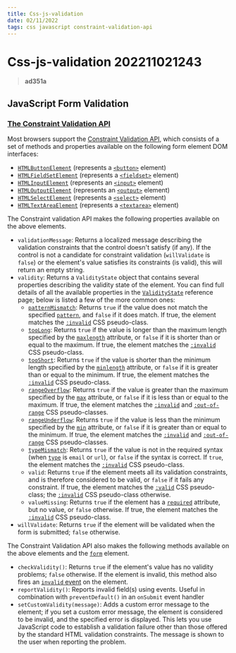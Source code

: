 ```yaml
---
title: Css-js-validation
date: 02/11/2022
tags: css javascript constraint-validation-api
---
```


# **Css-js-validation** 202211021243 
> **ad351a**

## JavaScript Form Validation

### [The Constraint Validation API](https://developer.mozilla.org/en-US/docs/Learn/Forms/Form_validation#test_your_skills!#the_constraint_validation_api "Permalink to The Constraint Validation API")

Most browsers support the [Constraint Validation API](https://developer.mozilla.org/en-US/docs/Web/API/Constraint_validation), which consists of a set of methods and properties available on the following form element DOM interfaces:

-   [`HTMLButtonElement`](https://developer.mozilla.org/en-US/docs/Web/API/HTMLButtonElement) (represents a [`<button>`](https://developer.mozilla.org/en-US/docs/Web/HTML/Element/button) element)
-   [`HTMLFieldSetElement`](https://developer.mozilla.org/en-US/docs/Web/API/HTMLFieldSetElement) (represents a [`<fieldset>`](https://developer.mozilla.org/en-US/docs/Web/HTML/Element/fieldset) element)
-   [`HTMLInputElement`](https://developer.mozilla.org/en-US/docs/Web/API/HTMLInputElement) (represents an [`<input>`](https://developer.mozilla.org/en-US/docs/Web/HTML/Element/input) element)
-   [`HTMLOutputElement`](https://developer.mozilla.org/en-US/docs/Web/API/HTMLOutputElement) (represents an [`<output>`](https://developer.mozilla.org/en-US/docs/Web/HTML/Element/output) element)
-   [`HTMLSelectElement`](https://developer.mozilla.org/en-US/docs/Web/API/HTMLSelectElement) (represents a [`<select>`](https://developer.mozilla.org/en-US/docs/Web/HTML/Element/select) element)
-   [`HTMLTextAreaElement`](https://developer.mozilla.org/en-US/docs/Web/API/HTMLTextAreaElement) (represents a [`<textarea>`](https://developer.mozilla.org/en-US/docs/Web/HTML/Element/textarea) element)

The Constraint validation API makes the following properties available on the above elements.

-   `validationMessage`: Returns a localized message describing the validation constraints that the control doesn't satisfy (if any). If the control is not a candidate for constraint validation (`willValidate` is `false`) or the element's value satisfies its constraints (is valid), this will return an empty string.
-   `validity`: Returns a `ValidityState` object that contains several properties describing the validity state of the element. You can find full details of all the available properties in the [`ValidityState`](https://developer.mozilla.org/en-US/docs/Web/API/ValidityState) reference page; below is listed a few of the more common ones:
    -   [`patternMismatch`](https://developer.mozilla.org/en-US/docs/Web/API/ValidityState/patternMismatch "patternMismatch"): Returns `true` if the value does not match the specified [`pattern`](https://developer.mozilla.org/en-US/docs/Web/HTML/Element/input#attr-pattern), and `false` if it does match. If true, the element matches the [`:invalid`](https://developer.mozilla.org/en-US/docs/Web/CSS/:invalid) CSS pseudo-class.
    -   [`tooLong`](https://developer.mozilla.org/en-US/docs/Web/API/ValidityState/tooLong "tooLong"): Returns `true` if the value is longer than the maximum length specified by the [`maxlength`](https://developer.mozilla.org/en-US/docs/Web/HTML/Element/input#attr-maxlength) attribute, or `false` if it is shorter than or equal to the maximum. If true, the element matches the [`:invalid`](https://developer.mozilla.org/en-US/docs/Web/CSS/:invalid) CSS pseudo-class.
    -   [`tooShort`](https://developer.mozilla.org/en-US/docs/Web/API/ValidityState/tooShort "tooShort"): Returns `true` if the value is shorter than the minimum length specified by the [`minlength`](https://developer.mozilla.org/en-US/docs/Web/HTML/Element/input#attr-minlength) attribute, or `false` if it is greater than or equal to the minimum. If true, the element matches the [`:invalid`](https://developer.mozilla.org/en-US/docs/Web/CSS/:invalid) CSS pseudo-class.
    -   [`rangeOverflow`](https://developer.mozilla.org/en-US/docs/Web/API/ValidityState/rangeOverflow "rangeOverflow"): Returns `true` if the value is greater than the maximum specified by the [`max`](https://developer.mozilla.org/en-US/docs/Web/HTML/Element/input#attr-max) attribute, or `false` if it is less than or equal to the maximum. If true, the element matches the [`:invalid`](https://developer.mozilla.org/en-US/docs/Web/CSS/:invalid) and [`:out-of-range`](https://developer.mozilla.org/en-US/docs/Web/CSS/:out-of-range) CSS pseudo-classes.
    -   [`rangeUnderflow`](https://developer.mozilla.org/en-US/docs/Web/API/ValidityState/rangeUnderflow "rangeUnderflow"): Returns `true` if the value is less than the minimum specified by the [`min`](https://developer.mozilla.org/en-US/docs/Web/HTML/Element/input#attr-min) attribute, or `false` if it is greater than or equal to the minimum. If true, the element matches the [`:invalid`](https://developer.mozilla.org/en-US/docs/Web/CSS/:invalid) and [`:out-of-range`](https://developer.mozilla.org/en-US/docs/Web/CSS/:out-of-range) CSS pseudo-classes.
    -   [`typeMismatch`](https://developer.mozilla.org/en-US/docs/Web/API/ValidityState/typeMismatch "typeMismatch"): Returns `true` if the value is not in the required syntax (when [`type`](https://developer.mozilla.org/en-US/docs/Web/HTML/Element/input#attr-type) is `email` or `url`), or `false` if the syntax is correct. If `true`, the element matches the [`:invalid`](https://developer.mozilla.org/en-US/docs/Web/CSS/:invalid) CSS pseudo-class.
    -   `valid`: Returns `true` if the element meets all its validation constraints, and is therefore considered to be valid, or `false` if it fails any constraint. If true, the element matches the [`:valid`](https://developer.mozilla.org/en-US/docs/Web/CSS/:valid) CSS pseudo-class; the [`:invalid`](https://developer.mozilla.org/en-US/docs/Web/CSS/:invalid) CSS pseudo-class otherwise.
    -   `valueMissing`: Returns `true` if the element has a [`required`](https://developer.mozilla.org/en-US/docs/Web/HTML/Element/input#attr-required) attribute, but no value, or `false` otherwise. If true, the element matches the [`:invalid`](https://developer.mozilla.org/en-US/docs/Web/CSS/:invalid) CSS pseudo-class.
-   `willValidate`: Returns `true` if the element will be validated when the form is submitted; `false` otherwise.

The Constraint Validation API also makes the following methods available on the above elements and the [`form`](https://developer.mozilla.org/en-US/docs/Web/HTML/Element/form) element.

-   `checkValidity()`: Returns `true` if the element's value has no validity problems; `false` otherwise. If the element is invalid, this method also fires an [`invalid` event](https://developer.mozilla.org/en-US/docs/Web/API/HTMLInputElement/invalid_event) on the element.
-   `reportValidity()`: Reports invalid field(s) using events. Useful in combination with `preventDefault()` in an `onSubmit` event handler
-   `setCustomValidity(message)`: Adds a custom error message to the element; if you set a custom error message, the element is considered to be invalid, and the specified error is displayed. This lets you use JavaScript code to establish a validation failure other than those offered by the standard HTML validation constraints. The message is shown to the user when reporting the problem.

